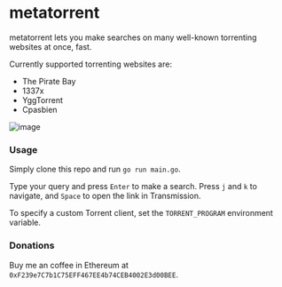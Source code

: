 # metatorrent

metatorrent lets you make searches on many well-known torrenting websites at once, fast.

Currently supported torrenting websites are:
- The Pirate Bay
- 1337x
- YggTorrent
- Cpasbien

![image](https://user-images.githubusercontent.com/40673815/198005438-8cb7bb42-fa44-4d57-8ebc-59c6528ae220.png)

### Usage

Simply clone this repo and run `go run main.go`.

Type your query and press `Enter` to make a search. Press `j` and `k` to navigate, and `Space` to open the link in Transmission.

To specify a custom Torrent client, set the `TORRENT_PROGRAM` environment variable.

### Donations


Buy me an coffee in Ethereum at `0xF239e7C7b1C75EFF467EE4b74CEB4002E3d00BEE`.
